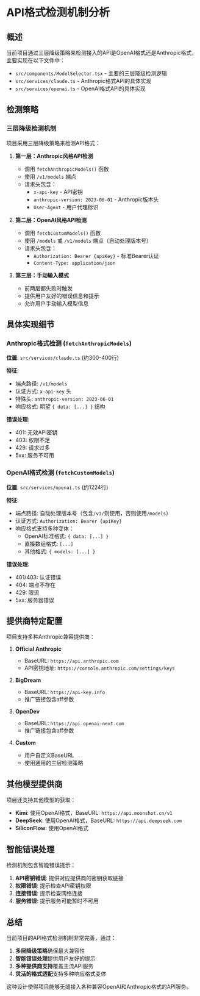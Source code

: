 # API格式检测机制分析

## 概述

当前项目通过三层降级策略来检测接入的API是OpenAI格式还是Anthropic格式，主要实现在以下文件中：

- `src/components/ModelSelector.tsx` - 主要的三层降级检测逻辑
- `src/services/claude.ts` - Anthropic格式API的具体实现
- `src/services/openai.ts` - OpenAI格式API的具体实现

## 检测策略

### 三层降级检测机制

项目采用三层降级策略来检测API格式：

1. **第一层：Anthropic风格API检测**
   - 调用 `fetchAnthropicModels()` 函数
   - 使用 `/v1/models` 端点
   - 请求头包含：
     - `x-api-key` - API密钥
     - `anthropic-version: 2023-06-01` - Anthropic版本头
     - `User-Agent` - 用户代理标识

2. **第二层：OpenAI风格API检测**
   - 调用 `fetchCustomModels()` 函数
   - 使用 `/models` 或 `/v1/models` 端点（自动处理版本号）
   - 请求头包含：
     - `Authorization: Bearer {apiKey}` - 标准Bearer认证
     - `Content-Type: application/json`

3. **第三层：手动输入模式**
   - 前两层都失败时触发
   - 提供用户友好的错误信息和提示
   - 允许用户手动输入模型信息

## 具体实现细节

### Anthropic格式检测 (`fetchAnthropicModels`)

**位置**: `src/services/claude.ts` (约300-400行)

**特征**:
- 端点路径: `/v1/models`
- 认证方式: `x-api-key` 头
- 特殊头: `anthropic-version: 2023-06-01`
- 响应格式: 期望 `{ data: [...] }` 结构

**错误处理**:
- 401: 无效API密钥
- 403: 权限不足
- 429: 请求过多
- 5xx: 服务不可用

### OpenAI格式检测 (`fetchCustomModels`)

**位置**: `src/services/openai.ts` (约1224行)

**特征**:
- 端点路径: 自动处理版本号（包含`/v1/`则使用，否则使用`/models`）
- 认证方式: `Authorization: Bearer {apiKey}`
- 响应格式支持多种变体：
  - OpenAI标准格式: `{ data: [...] }`
  - 直接数组格式: `[...]`
  - 其他格式: `{ models: [...] }`

**错误处理**:
- 401/403: 认证错误
- 404: 端点不存在
- 429: 限流
- 5xx: 服务器错误

## 提供商特定配置

项目支持多种Anthropic兼容提供商：

1. **Official Anthropic**
   - BaseURL: `https://api.anthropic.com`
   - API密钥地址: `https://console.anthropic.com/settings/keys`

2. **BigDream**
   - BaseURL: `https://api-key.info`
   - 推广链接包含aff参数

3. **OpenDev**
   - BaseURL: `https://api.openai-next.com`
   - 推广链接包含aff参数

4. **Custom**
   - 用户自定义BaseURL
   - 使用通用的三层检测策略

## 其他模型提供商

项目还支持其他模型的获取：

- **Kimi**: 使用OpenAI格式，BaseURL: `https://api.moonshot.cn/v1`
- **DeepSeek**: 使用OpenAI格式，BaseURL: `https://api.deepseek.com`
- **SiliconFlow**: 使用OpenAI格式

## 智能错误处理

检测机制包含智能错误提示：

1. **API密钥错误**: 提供对应提供商的密钥获取链接
2. **权限错误**: 提示检查API密钥权限
3. **连接错误**: 提示检查网络连接
4. **服务错误**: 提示服务可能暂时不可用

## 总结

当前项目的API格式检测机制非常完善，通过：

1. **多层降级策略**确保最大兼容性
2. **智能错误处理**提供用户友好的提示
3. **多种提供商支持**覆盖主流API服务
4. **灵活的格式适配**支持多种响应格式变体

这种设计使得项目能够无缝接入各种兼容OpenAI和Anthropic格式的API服务。